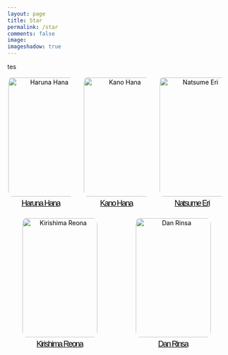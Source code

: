 ```yaml
---
layout: page
title: Star
permalink: /star
comments: false
image: 
imageshadow: true
---
```

<style>

.actress-box {
    display: flex;
    flex-wrap:wrap;
    margin:-10px 0 0 -10px;
}

.actress-box a {
    display: inline-block;
    flex-grow: 1; 
    width: calc(100% * (1/5) - 10px - 1px)
}

.actress-info {
    padding: 10px;
    margin: 2px;
    border-radius: 5px;
    transition: background .35s ease;
	text-align: center;
	height: 295px;
	border-bottom: 15px;
}

.actress-info img {
	width: 170px;
	height: 270px;
        position: relative;
	border-radius: 5%;
	display: inline-block;
	vertical-align: middle;
}

.actress-details {
	margin-top: 5px;
}

.actress-details span {
    display: block;
    white-space: nowrap;
    overflow: hidden;
    text-overflow: ellipsis;
}
.actrees-name {
	font-size: 18px;
    font-family: 'Spartan', sans-serif;
    letter-spacing: -1.8px;
    padding-bottom: 4px;
}

.actress-pic {
	display: inline-block;
}

@media (max-width: 1290px) {
	.actress-pic {
		display: block;
	}
	.actress-info {
		text-align: center;
	}
	.actress-details {
		margin-left: 0;
		margin-top: 5px
	}
	.actress-box a {
		width: calc(100% * (1/3) - 10px - 1px)
	}
}

@media (max-width: 640px) {
	.actress-pic {
		display: inline-block;
	}
	.actress-box a {
		width: calc(100% * (1/2) - 10px - 1px)
	}
  
}
	
	.actress-name:hover {
		color: pink!important;
	}   

a {
    color: #000;
}

span.actress-info:hover {
		color: pink!important;
	}
</style>
tes
<div class="actress-page">
<div class="actress-box">
<a href="/tags#Haruna-Hana">
<div class="actress-info">
<div class="actress-pic">
<img src="https://blogger.googleusercontent.com/img/b/R29vZ2xl/AVvXsEh45y-sSDkukkT2sHjI5C1ytFFUkOz1TlZCebUFyBtrn5UBY2fC1lNluTET5qK74t5ffXo1VMZPBdTKt027KNcKdhNrR622XcMYQKWFCsMGhoIkL6BRXvVxJs4P4lruJ6TSUnqv_fk5ctTpvrvdNGrw6h32Au3MV_fV04WqwBxpuEeUGKtecnbhCdp9/s1600/Hana-Haruna-Dien-vien-JAV-co-bo-nguc-cuon-hut-nhat-lang-phim-18-1-768x1024.jpg" alt="Haruna Hana">
</div>
<div class="actress-details">
<span class="actrees-name">Haruna Hana</span>
</div>
</div>
</a>
<a href="/tags#Kano-Hana">
<div class="actress-info">
<div class="actress-pic">
<img src="https://blogger.googleusercontent.com/img/b/R29vZ2xl/AVvXsEgb2depRZ-I-EJ9jP_agVgf66S2mmInZbNILBdn9I6c3lc8l9MlJhH4puL5SBhT61zcGpp1h2YEqe1BwBbvFSxu-65O7yjWRApHCH_npXzmB7lFdPVsfCgB6wkvZUFrd8qpfpgPjFw49dH8qM2dDSPA-h737vhjR1VteO3G41ZOODqlzNRm4RLNaNQ9/s1600/99031C445C68B1BD2D.jpeg" alt="Kano Hana">
</div>
<div class="actress-details">
<span class="actrees-name">Kano Hana</span>
</div>
</div>
</a>
<a href="/tags#Natsume-Eri">
<div class="actress-info">
<div class="actress-pic">
<img src="https://blogger.googleusercontent.com/img/b/R29vZ2xl/AVvXsEiocK7vHYHHJj5sZvxGazyC3Kh3kuFzGt-XWgD9jr2xX1FYQ5VVUaZGW30F_elomXOc2CoNi2VBEa2y_ONcNIUIZhqElFTucPgYtNBzHcXEPpvb7nnPLlqI_nOnoI3XQV1bk2I-aQtpblUQnghm3Y7EJZNiL7hAtsb3Av9RULfyZ4txRGNUvc3KD0kh/s1600/images%20%283%29.jpeg" alt="Natsume Eri">
</div>
<div class="actress-details">
<span class="actrees-name">Natsume Eri</span>
</div>
</div>
</a>
<a href="/tags#Kirishima-Reona">
<div class="actress-info">
<div class="actress-pic">
<img src="https://blogger.googleusercontent.com/img/b/R29vZ2xl/AVvXsEhE_1-4hG3DM5cFIcyBMusFbZNcV0iyO2JE_U8j4txzkPk9Vv9aReoR5yGaviMUvoynJgrBLtXnwWfd8DIomVMASfB6Z9k0hJ5tIqZCSMYOs2zi7wbrH9MAhJv0LfxXH5y12MeWUGV2sAlXqQpKJvm32gFy7riXvvY7pkq80l8P4eJXSh0z9dHHr239/s1600/images%20%285%29.jpeg" alt="Kirishima Reona">
</div>
<div class="actress-details">
<span class="actrees-name">Kirishima Reona</span>
</div>
</div>
</a>
<a href="/tags#Dan-Rinsa">
<div class="actress-info">
<div class="actress-pic">
<img src="https://blogger.googleusercontent.com/img/b/R29vZ2xl/AVvXsEjEm9Cmr37dk-tWQ1tBQmZwHp1iMRD5NU6H3oub7I7I3eZUmF_hXbcISoGkrlionAogqZoLjlsbNJ85oQcEGT0NgTsk0iHpznt0DdZTpBIWxsTVAPOm7dgYBRWMKd3ZyXCAaEgxLSuU7Qto3vZtBi_XtlUvi2_fx5unNJdCqsJ4MMM0g3m7cvBsoq8n/s1600/E0BYMncUUAUEN8C.jpeg" alt="Dan Rinsa">
</div>
<div class="actress-details">
<span class="actrees-name">Dan Rinsa</span>
</div>
</div>
</a>
</div>
</div>
